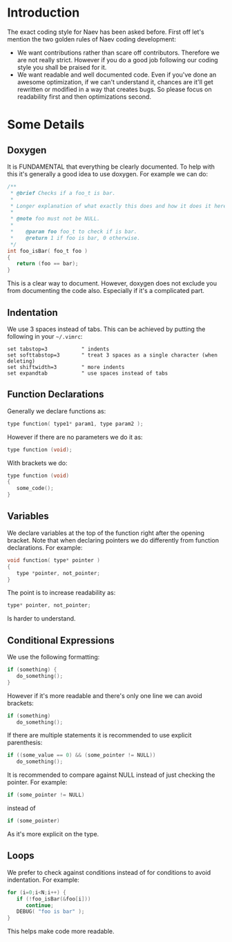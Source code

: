 # Introduction

The exact coding style for Naev has been asked before. First off let's mention the two golden rules of Naev coding development:

* We want contributions rather than scare off contributors. Therefore we are not really strict. However if you do a good job following our coding style you shall be praised for it.
* We want readable and well documented code. Even if you've done an awesome optimization, if we can't understand it, chances are it'll get rewritten or modified in a way that creates bugs. So please focus on readability first and then optimizations second. 

# Some Details

## Doxygen

It is FUNDAMENTAL that everything be clearly documented. To help with this it's generally a good idea to use doxygen. For example we can do:

```c
/**
 * @brief Checks if a foo_t is bar.
 *
 * Longer explanation of what exactly this does and how it does it here.
 *
 * @note foo must not be NULL.
 *
 *    @param foo foo_t to check if is bar.
 *    @return 1 if foo is bar, 0 otherwise.
 */
int foo_isBar( foo_t foo )
{
   return (foo == bar);
}
```

This is a clear way to document. However, doxygen does not exclude you from documenting the code also. Especially if it's a complicated part.

## Indentation

We use 3 spaces instead of tabs. This can be achieved by putting the following in your `~/.vimrc`:

```vim
set tabstop=3           " indents
set softtabstop=3       " treat 3 spaces as a single character (when deleting)
set shiftwidth=3        " more indents
set expandtab           " use spaces instead of tabs
```

## Function Declarations

Generally we declare functions as:

```c
type function( type1* param1, type param2 );
```

However if there are no parameters we do it as:

```c
type function (void);
```

With brackets we do:

```c
type function (void)
{
   some_code();
}
```

## Variables

We declare variables at the top of the function right after the opening bracket. Note that when declaring pointers we do differently from function declarations. For example:

```c
void function( type* pointer )
{
   type *pointer, not_pointer;
}
```

The point is to increase readability as:

```c
type* pointer, not_pointer;
```

Is harder to understand.

## Conditional Expressions

We use the following formatting:

```c
if (something) {
   do_something();
}
```

However if it's more readable and there's only one line we can avoid brackets:

```c
if (something)
   do_something();
```

If there are multiple statements it is recommended to use explicit parenthesis:

```c
if ((some_value == 0) && (some_pointer != NULL))
   do_something();
```

It is recommended to compare against NULL instead of just checking the pointer. For example:

```c
if (some_pointer != NULL)
```

instead of

```c
if (some_pointer)
```

As it's more explicit on the type.

## Loops

We prefer to check against conditions instead of for conditions to avoid indentation. For example:

```c
for (i=0;i<N;i++) {
   if (!foo_isBar(&foo[i]))
      continue;
   DEBUG( "foo is bar" );
}
```

This helps make code more readable. 